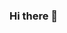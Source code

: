 ### Hi there 👋

<!--
**zxp7CwD2zUIqDwVWYWHL5QvAWTL1K4/zxp7CwD2zUIqDwVWYWHL5QvAWTL1K4** is a ✨ _special_ ✨ repository because its `README.md` (this file) appears on your GitHub profile.

Here are some ideas to get you started:

- 🔭 I’m currently working on ...
- 🌱 I’m currently learning ...
- 👯 I’m looking to collaborate on ...
- 🤔 I’m looking for help with ...
- 💬 Ask me about ...
- 📫 How to reach me: ...
- 😄 Pronouns: ...
- ⚡ Fun fact: ...
-->
